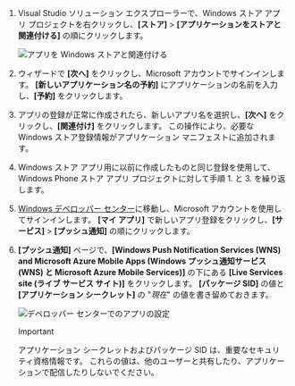 
1. Visual Studio ソリューション エクスプローラーで、Windows ストア アプリ プロジェクトを右クリックし、**[ストア]** > **[アプリケーションをストアと関連付ける]** の順にクリックします。

    ![アプリを Windows ストアと関連付ける](./media/app-service-mobile-register-wns/notification-hub-associate-win8-app.png)
2. ウィザードで **[次へ]** をクリックし、Microsoft アカウントでサインインします。 **[新しいアプリケーション名の予約]** にアプリケーションの名前を入力し、**[予約]** をクリックします。
3. アプリの登録が正常に作成されたら、新しいアプリ名を選択し、**[次へ]** をクリックし、**[関連付け]** をクリックします。 この操作により、必要な Windows ストア登録情報がアプリケーション マニフェストに追加されます。
4. Windows ストア アプリ用に以前に作成したものと同じ登録を使用して、Windows Phone ストア アプリ プロジェクトに対して手順 1. と 3. を繰り返します。  
5. [Windows デベロッパー センター](https://dev.windows.com/en-us/overview)に移動し、Microsoft アカウントを使用してサインインします。 **[マイ アプリ]** で新しいアプリ登録をクリックし、**[サービス]** > **[プッシュ通知]** の順にクリックします。
6. **[プッシュ通知]** ページで、**[Windows Push Notification Services (WNS) and Microsoft Azure Mobile Apps (Windows プッシュ通知サービス (WNS) と Microsoft Azure Mobile Services)]** の下にある **[Live Services site (ライブ サービス サイト)]** をクリックします。 **[パッケージ SID]** の値と **[アプリケーション シークレット]** の "*現在*" の値を書き留めておきます。 

    ![デベロッパー センターでのアプリの設定](./media/app-service-mobile-register-wns/mobile-services-win8-app-push-auth.png)

   > [!IMPORTANT]
   > アプリケーション シークレットおよびパッケージ SID は、重要なセキュリティ資格情報です。 これらの値は、他のユーザーと共有したり、アプリケーションで配信したりしないでください。
   >
   >


<!--HONumber=Dec16_HO2-->


